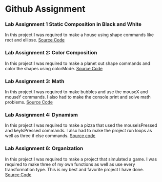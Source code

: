 # Github Assignment 

### Lab Assignment 1 Static Composition in Black and White
In this project I was required to make a house using shape commands like rect and ellipse. [Source Code](https://editor.p5js.org/Toonlink18/sketches/BMIbHx3TH)

### Lab Assignment 2: Color Composition
In this project I was required to make a planet out shape commands and color the shapes using colorMode. [Source Code](https://editor.p5js.org/Toonlink18/sketches/1CXevfUlU)

### Lab Assignment 3: Math
In this project I was required to make bubbles and use the mouseX and mouseY commands. I also had to make the console print and solve math problems. [Source Code](https://editor.p5js.org/Toonlink18/sketches/orVOZmleO)

### Lab Assignment 4: Dynamism
In this project I was required to make a pizza that used the mouseIsPressed and keyIsPressed commands. I also had to make the project run loops as well as three if else commands. [Source code](https://editor.p5js.org/Toonlink18/sketches/tu1X9YD6I)

### Lab Assignment 6: Organization
In this project I was required to make a project that simulated a game. I was required to make three of my own functions as well as use every transformation type. This is my best and favorite project I have done. [Source Code](https://editor.p5js.org/Toonlink18/sketches/Lxahs3Pet)
